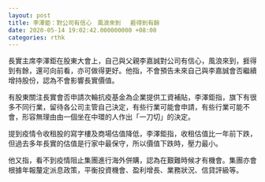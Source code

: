 ```yaml
---
layout: post
title: 李澤鉅：對公司有信心　風浪來到 　捱得到有餘
date: 2020-05-14 19:02:42.000000000 +08:00
categories: rthk
---
```


長實主席李澤鉅在股東大會上，自己與父親李嘉誠對公司有信心，風浪來到，捱得到有餘，還可向前看，亦可做得更好。他指，不會預告未來自己與李嘉誠會否繼續增持股份，認為不會影響長實價值。

有股東關注長實會否申請次輪抗疫基金為企業提供工資補貼，李澤鉅指，旗下有很多不同行業，留待各公司主管自己決定，有些行業可能會申請，有些行業可能不會，形容無理由由一個坐在中環的人作出「一刀切」的決定。

提到疫情令收租股的寫字樓及商場估值降低，李澤鉅指，收租估值比一年前下跌，但過去多年長實的估值是行家中最保守，所以價值下跌時，壓力最小。

他又指，看不到疫情阻止集團進行海外併購，認為在艱難時候才有機會。集團亦會根據年報釐定派息政策，平衡投資機會、盈利增長、業務狀況、信貸評級等。
